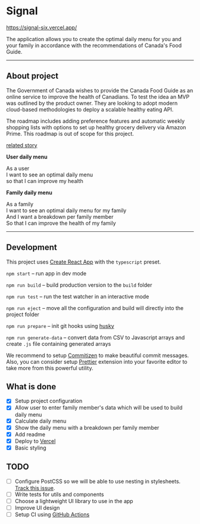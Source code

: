 # Signal

https://signal-six.vercel.app/

The application allows you to create the optimal daily menu for you and your family in accordance with the recommendations of Canada's Food Guide.

---
## About project

The Government of Canada wishes to provide the Canada Food Guide as an online service to improve the health of Canadians. To test the idea an MVP was outlined by the product owner.  They are looking to adopt modern cloud-based methodologies to deploy a scalable healthy eating API.  

The roadmap includes adding preference features and automatic weekly shopping lists with options to set up healthy grocery delivery via Amazon Prime. This roadmap is out of scope for this project.

[related story](https://www.cbc.ca/news/canada/experts-say-canada-s-food-guide-needs-an-update-1.2669848) 

**User daily menu**

As a user  
I want to see an optimal daily menu  
so that I can improve my health

**Family daily menu**

As a family   
I want to see an optimal daily menu for my family   
And I want a breakdown per family member  
So that I can improve the health of my family

---

## Development
This project uses [Create React App](https://github.com/facebook/create-react-app) with the `typescript` preset.

`npm start` – run app in dev mode

`npm run build` – build production version to the `build` folder

`npm run test` – run the test watcher in an interactive mode

`npm run eject` – move all the configuration and build  will directly into the project folder

`npm run prepare` – init git hooks using [husky](https://github.com/typicode/husky)

`npm run generate-data` – convert data from CSV to Javascript arrays and create `.js` file containing generated arrays 

We recommend to setup [Commitizen](https://github.com/commitizen/cz-cli) to make beautiful commit messages. Also, you can consider setup [Prettier](https://github.com/prettier/prettier)  extension into your favorite editor to take more from this powerful utility.

## What is done

- [x] Setup project configuration
- [x] Allow user to enter family member's data which will be used to build daily menu 
- [x] Calculate daily menu
- [x] Show the daily menu with a breakdown per family member
- [x] Add readme
- [x] Deploy to [Vercel](https://vercel.com/)
- [x] Basic styling

## TODO
- [ ] Configure PostCSS so we will be able to use nesting in stylesheets. [Track this issue](https://github.com/facebook/create-react-app/issues/9604).
- [ ] Write tests for utils and components
- [ ] Choose a lightweight UI library to use in the app 
- [ ] Improve UI design
- [ ] Setup CI using [GitHub Actions](https://github.com/features/actions)
